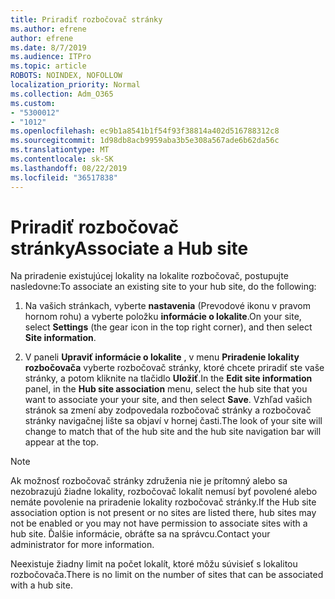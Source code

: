```yaml
---
title: Priradiť rozbočovač stránky
ms.author: efrene
author: efrene
ms.date: 8/7/2019
ms.audience: ITPro
ms.topic: article
ROBOTS: NOINDEX, NOFOLLOW
localization_priority: Normal
ms.collection: Adm_O365
ms.custom:
- "5300012"
- "1012"
ms.openlocfilehash: ec9b1a8541b1f54f93f38814a402d516788312c8
ms.sourcegitcommit: 1d98db8acb9959aba3b5e308a567ade6b62da56c
ms.translationtype: MT
ms.contentlocale: sk-SK
ms.lasthandoff: 08/22/2019
ms.locfileid: "36517838"
---
```

# <a name="associate-a-hub-site"></a><span data-ttu-id="fe67d-102">Priradiť rozbočovač stránky</span><span class="sxs-lookup"><span data-stu-id="fe67d-102">Associate a Hub site</span></span>

<span data-ttu-id="fe67d-103">Na priradenie existujúcej lokality na lokalite rozbočovač, postupujte nasledovne:</span><span class="sxs-lookup"><span data-stu-id="fe67d-103">To associate an existing site to your hub site, do the following:</span></span>
  
1. <span data-ttu-id="fe67d-104">Na vašich stránkach, vyberte **nastavenia** (Prevodové ikonu v pravom hornom rohu) a vyberte položku **informácie o lokalite**.</span><span class="sxs-lookup"><span data-stu-id="fe67d-104">On your site, select **Settings** (the gear icon in the top right corner), and then select **Site information**.</span></span>

2. <span data-ttu-id="fe67d-105">V paneli **Upraviť informácie o lokalite** , v menu **Priradenie lokality rozbočovača** vyberte rozbočovač stránky, ktoré chcete priradiť ste vaše stránky, a potom kliknite na tlačidlo **Uložiť**.</span><span class="sxs-lookup"><span data-stu-id="fe67d-105">In the **Edit site information** panel, in the **Hub site association** menu, select the hub site that you want to associate your your site, and then select **Save**.</span></span> <span data-ttu-id="fe67d-106">Vzhľad vašich stránok sa zmení aby zodpovedala rozbočovač stránky a rozbočovač stránky navigačnej lište sa objaví v hornej časti.</span><span class="sxs-lookup"><span data-stu-id="fe67d-106">The look of your site will change to match that of the hub site and the hub site navigation bar will appear at the top.</span></span>

 > [!Note]
><span data-ttu-id="fe67d-107">Ak možnosť rozbočovač stránky združenia nie je prítomný alebo sa nezobrazujú žiadne lokality, rozbočovač lokalít nemusí byť povolené alebo nemáte povolenie na priradenie lokality rozbočovač stránky.</span><span class="sxs-lookup"><span data-stu-id="fe67d-107">If the Hub site association option is not present or no sites are listed there, hub sites may not be enabled or you may not have permission to associate sites with a hub site.</span></span> <span data-ttu-id="fe67d-108">Ďalšie informácie, obráťte sa na správcu.</span><span class="sxs-lookup"><span data-stu-id="fe67d-108">Contact your administrator for more information.</span></span>
>
><span data-ttu-id="fe67d-109">Neexistuje žiadny limit na počet lokalít, ktoré môžu súvisieť s lokalitou rozbočovača.</span><span class="sxs-lookup"><span data-stu-id="fe67d-109">There is no limit on the number of sites that can be associated with a hub site.</span></span>
  